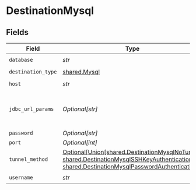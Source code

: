 # DestinationMysql


## Fields

| Field                                                                                                                                                                                                  | Type                                                                                                                                                                                                   | Required                                                                                                                                                                                               | Description                                                                                                                                                                                            | Example                                                                                                                                                                                                |
| ------------------------------------------------------------------------------------------------------------------------------------------------------------------------------------------------------ | ------------------------------------------------------------------------------------------------------------------------------------------------------------------------------------------------------ | ------------------------------------------------------------------------------------------------------------------------------------------------------------------------------------------------------ | ------------------------------------------------------------------------------------------------------------------------------------------------------------------------------------------------------ | ------------------------------------------------------------------------------------------------------------------------------------------------------------------------------------------------------ |
| `database`                                                                                                                                                                                             | *str*                                                                                                                                                                                                  | :heavy_check_mark:                                                                                                                                                                                     | Name of the database.                                                                                                                                                                                  |                                                                                                                                                                                                        |
| `destination_type`                                                                                                                                                                                     | [shared.Mysql](../../models/shared/mysql.md)                                                                                                                                                           | :heavy_check_mark:                                                                                                                                                                                     | N/A                                                                                                                                                                                                    |                                                                                                                                                                                                        |
| `host`                                                                                                                                                                                                 | *str*                                                                                                                                                                                                  | :heavy_check_mark:                                                                                                                                                                                     | Hostname of the database.                                                                                                                                                                              |                                                                                                                                                                                                        |
| `jdbc_url_params`                                                                                                                                                                                      | *Optional[str]*                                                                                                                                                                                        | :heavy_minus_sign:                                                                                                                                                                                     | Additional properties to pass to the JDBC URL string when connecting to the database formatted as 'key=value' pairs separated by the symbol '&'. (example: key1=value1&key2=value2&key3=value3).       |                                                                                                                                                                                                        |
| `password`                                                                                                                                                                                             | *Optional[str]*                                                                                                                                                                                        | :heavy_minus_sign:                                                                                                                                                                                     | Password associated with the username.                                                                                                                                                                 |                                                                                                                                                                                                        |
| `port`                                                                                                                                                                                                 | *Optional[int]*                                                                                                                                                                                        | :heavy_minus_sign:                                                                                                                                                                                     | Port of the database.                                                                                                                                                                                  | 3306                                                                                                                                                                                                   |
| `tunnel_method`                                                                                                                                                                                        | [Optional[Union[shared.DestinationMysqlNoTunnel, shared.DestinationMysqlSSHKeyAuthentication, shared.DestinationMysqlPasswordAuthentication]]](../../models/shared/destinationmysqlsshtunnelmethod.md) | :heavy_minus_sign:                                                                                                                                                                                     | Whether to initiate an SSH tunnel before connecting to the database, and if so, which kind of authentication to use.                                                                                   |                                                                                                                                                                                                        |
| `username`                                                                                                                                                                                             | *str*                                                                                                                                                                                                  | :heavy_check_mark:                                                                                                                                                                                     | Username to use to access the database.                                                                                                                                                                |                                                                                                                                                                                                        |